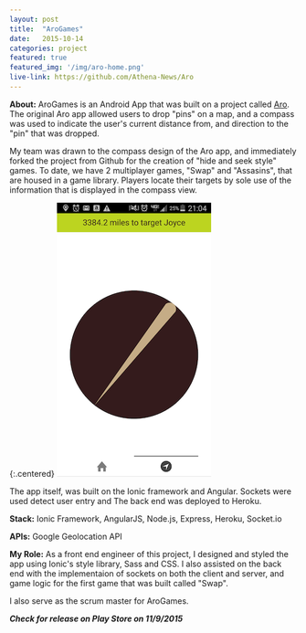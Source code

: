 ```yaml
---
layout: post
title:  "AroGames"
date:   2015-10-14
categories: project
featured: true
featured_img: '/img/aro-home.png'
live-link: https://github.com/Athena-News/Aro
---
```




**About:**
AroGames is an Android App that was built on a project called [Aro](https://github.com/artemyss/Aro). The original Aro app allowed users to drop "pins" on a map, and a compass was used to indicate the user's current distance from, and direction to the "pin" that was dropped. 

My team was drawn to the compass design of the Aro app, and immediately forked the project from Github for the creation of "hide and seek style" games. To date, we have 2 multiplayer games, "Swap" and "Assasins", that are housed in a game library. Players locate their targets by sole use of the information that is displayed in the compass view.

{:.centered} 
![Aro compass img](/../../img/aro-compass.png)

The app itself, was built on the Ionic framework and Angular. Sockets were used detect user entry and 
The back end was deployed to Heroku.


**Stack:** Ionic Framework, AngularJS, Node.js, Express, Heroku, Socket.io

**APIs:** Google Geolocation API

**My Role:** As a front end engineer of this project, I designed and styled the app using Ionic's style library, Sass and CSS. I also assisted on the back end with the implementaion of sockets on both the client and server, and game logic for the first game that was built called "Swap".

I also serve as the scrum master for AroGames.

***Check for release on Play Store on 11/9/2015***


